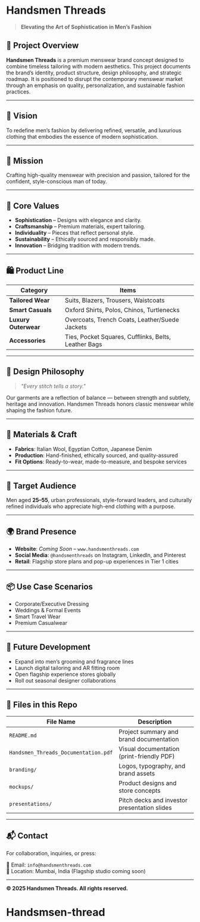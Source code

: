 # Handsmen Threads

> **Elevating the Art of Sophistication in Men’s Fashion**

## 📌 Project Overview

**Handsmen Threads** is a premium menswear brand concept designed to combine timeless tailoring with modern aesthetics. This project documents the brand’s identity, product structure, design philosophy, and strategic roadmap. It is positioned to disrupt the contemporary menswear market through an emphasis on quality, personalization, and sustainable fashion practices.

---

## 🧭 Vision

To redefine men’s fashion by delivering refined, versatile, and luxurious clothing that embodies the essence of modern sophistication.

---

## 🎯 Mission

Crafting high-quality menswear with precision and passion, tailored for the confident, style-conscious man of today.

---

## 🔑 Core Values

- **Sophistication** – Designs with elegance and clarity.
- **Craftsmanship** – Premium materials, expert tailoring.
- **Individuality** – Pieces that reflect personal style.
- **Sustainability** – Ethically sourced and responsibly made.
- **Innovation** – Bridging tradition with modern trends.

---

## 🛍️ Product Line

| Category         | Items                                                                 |
|------------------|------------------------------------------------------------------------|
| **Tailored Wear** | Suits, Blazers, Trousers, Waistcoats                                   |
| **Smart Casuals** | Oxford Shirts, Polos, Chinos, Turtlenecks                              |
| **Luxury Outerwear** | Overcoats, Trench Coats, Leather/Suede Jackets                   |
| **Accessories**    | Ties, Pocket Squares, Cufflinks, Belts, Leather Bags                |

---

## 🎨 Design Philosophy

> _"Every stitch tells a story."_

Our garments are a reflection of balance — between strength and subtlety, heritage and innovation. Handsmen Threads honors classic menswear while shaping the fashion future.

---

## 🔬 Materials & Craft

- **Fabrics**: Italian Wool, Egyptian Cotton, Japanese Denim  
- **Production**: Hand-finished, ethically sourced, and quality-assured  
- **Fit Options**: Ready-to-wear, made-to-measure, and bespoke services

---

## 🎯 Target Audience

Men aged **25–55**, urban professionals, style-forward leaders, and culturally refined individuals who appreciate high-end clothing with a purpose.

---

## 🌍 Brand Presence

- **Website**: _Coming Soon_ – `www.handsmenthreads.com`  
- **Social Media**: `@handsmenthreads` on Instagram, LinkedIn, and Pinterest  
- **Retail**: Flagship store plans and pop-up experiences in Tier 1 cities  

---

## 📦 Use Case Scenarios

- Corporate/Executive Dressing  
- Weddings & Formal Events  
- Smart Travel Wear  
- Premium Casualwear

---

## 🚀 Future Development

- Expand into men’s grooming and fragrance lines  
- Launch digital tailoring and AR fitting room  
- Open flagship experience stores globally  
- Roll out seasonal designer collaborations  

---

## 📂 Files in this Repo

| File Name                         | Description                                   |
|----------------------------------|-----------------------------------------------|
| `README.md`                      | Project summary and brand documentation       |
| `Handsmen_Threads_Documentation.pdf` | Visual documentation (print-friendly PDF)     |
| `branding/`                      | Logos, typography, and brand assets           |
| `mockups/`                       | Product designs and store concepts            |
| `presentations/`                 | Pitch decks and investor presentation slides  |

---

## 📬 Contact

For collaboration, inquiries, or press:

📧 Email: `info@handsmenthreads.com`  
📍 Location: Mumbai, India (Flagship studio coming soon)

---

**© 2025 Handsmen Threads. All rights reserved.**
# Handsmsen-thread
